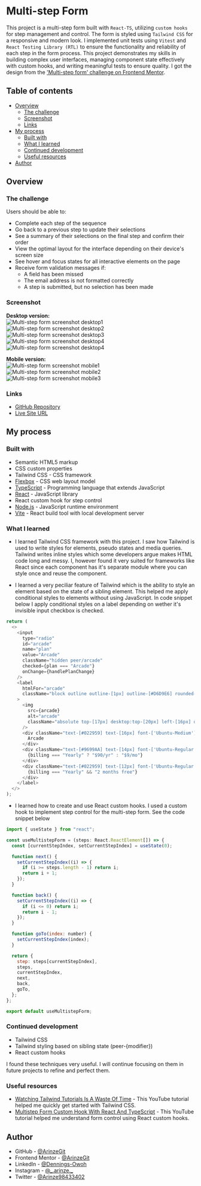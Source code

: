 # Multi-step Form

This project is a multi-step form built with `React-TS`, utilizing `custom hooks` for step management and control. The form is styled using `Tailwind CSS` for a responsive and modern look. I implemented unit tests using `Vitest` and `React Testing Library (RTL)` to ensure the functionality and reliability of each step in the form process. This project demonstrates my skills in building complex user interfaces, managing component state effectively with custom hooks, and writing meaningful tests to ensure quality. I got the design from the ['Multi-step form' challenge on Frontend Mentor](https://www.frontendmentor.io/challenges/multistep-form-YVAnSdqQBJ).

## Table of contents

- [Overview](#overview)
  - [The challenge](#the-challenge)
  - [Screenshot](#screenshot)
  - [Links](#links)
- [My process](#my-process)
  - [Built with](#built-with)
  - [What I learned](#what-i-learned)
  - [Continued development](#continued-development)
  - [Useful resources](#useful-resources)
- [Author](#author)

## Overview

### The challenge

Users should be able to:

- Complete each step of the sequence
- Go back to a previous step to update their selections
- See a summary of their selections on the final step and confirm their order
- View the optimal layout for the interface depending on their device's screen size
- See hover and focus states for all interactive elements on the page
- Receive form validation messages if:
  - A field has been missed
  - The email address is not formatted correctly
  - A step is submitted, but no selection has been made

### Screenshot

**Desktop version:**  
![Multi-step form screenshot desktop1](public/Multi%20step%20form%20screenshot%20desktop1.PNG)  
![Multi-step form screenshot desktop2](public/Multi%20step%20form%20screenshot%20desktop2.PNG)  
![Multi-step form screenshot desktop3](public/Multi%20step%20form%20screenshot%20desktop3.PNG)  
![Multi-step form screenshot desktop4](public/Multi%20step%20form%20screenshot%20desktop4.PNG)  
![Multi-step form screenshot desktop4](public/Multi%20step%20form%20screenshot%20desktop5.PNG)

**Mobile version:**  
![Multi-step form screenshot mobile1](public/Multi%20step%20form%20screenshot%20mobile1.PNG)  
![Multi-step form screenshot mobile2](public/Multi%20step%20form%20screenshot%20mobile2.PNG)  
![Multi-step form screenshot mobile3](public/Multi%20step%20form%20screenshot%20mobile3.PNG)

### Links

- [GitHub Repository](https://github.com/ArinzeGit/Multi-step-Form)
- [Live Site URL](https://arinzegit.github.io/Multi-step-Form/)

## My process

### Built with

- Semantic HTML5 markup
- CSS custom properties
- Tailwind CSS - CSS framework
- [Flexbox](https://www.w3.org/TR/css-flexbox-1/) - CSS web layout model
- [TypeScript](https://www.typescriptlang.org/) - Programming language that extends JavaScript
- [React](https://react.dev/) - JavaScript library
- React custom hook for step control
- [Node.js](https://nodejs.org/) - JavaScript runtime environment
- [Vite](https://vitejs.dev/) - React build tool with local development server

### What I learned

- I learned Tailwind CSS framework with this project. I saw how Tailwind is used to write styles for elements, pseudo states and media queries. Tailwind writes inline styles which some developers argue makes HTML code long and messy. I, however found it very suited for frameworks like React since each component has it's separate module where you can style once and reuse the component.

- I learned a very peciliar feature of Tailwind which is the ability to style an element based on the state of a sibling element. This helped me apply conditional styles to elements without using JavaScript. In code snippet below I apply conditional styles on a label depending on wether it's invisible input checkbox is checked.

```js
return (
  <>
    <input
      type="radio"
      id="arcade"
      name="plan"
      value="Arcade"
      className="hidden peer/arcade"
      checked={plan === "Arcade"}
      onChange={handlePlanChange}
    />
    <label
      htmlFor="arcade"
      className="block outline outline-[1px] outline-[#D6D9E6] rounded-lg cursor-pointer transition-colors duration-300 peer-checked/arcade:outline-[#483EFF] peer-checked/arcade:bg-[#F8F9FF] hover:outline-[#483EFF] pt-[14px] desktop:pt-[99px] pb-[15px] desktop:pb-[14px] pl-[70px] desktop:px-[16px] pr-[14px] relative mt-[22px] desktop:mt-0 desktop:flex-[1_1_100%]"
    >
      <img
        src={arcade}
        alt="arcade"
        className="absolute top-[17px] desktop:top-[20px] left-[16px] desktop:left-[16px]"
      />
      <div className="text-[#022959] text-[16px] font-['Ubuntu-Medium'] leading-[1.125]">
        Arcade
      </div>
      <div className="text-[#9699AA] text-[14px] font-['Ubuntu-Regular'] mt-[7px] mb-[3px] desktop:mb-[6px] leading-[1.429] desktop:leading-[1.143]">
        {billing === "Yearly" ? "$90/yr" : "$9/mo"}
      </div>
      <div className="text-[#022959] text-[12px] font-['Ubuntu-Regular'] leading-[1.83] desktop:leading-[1.9]">
        {billing === "Yearly" && "2 months free"}
      </div>
    </label>
  </>
);
```

- I learned how to create and use React custom hooks. I used a custom hook to implement step control for the multi-step form. See the code snippet below

```js
import { useState } from "react";

const useMultistepForm = (steps: React.ReactElement[]) => {
  const [currentStepIndex, setCurrentStepIndex] = useState(0);

  function next() {
    setCurrentStepIndex((i) => {
      if (i >= steps.length - 1) return i;
      return i + 1;
    });
  }

  function back() {
    setCurrentStepIndex((i) => {
      if (i <= 0) return i;
      return i - 1;
    });
  }

  function goTo(index: number) {
    setCurrentStepIndex(index);
  }

  return {
    step: steps[currentStepIndex],
    steps,
    currentStepIndex,
    next,
    back,
    goTo,
  };
};

export default useMultistepForm;
```

### Continued development

- Tailwind CSS
- Tailwind styling based on sibling state (peer-{modifier})
- React custom hooks

I found these techniques very useful. I will continue focusing on them in future projects to refine and perfect them.

### Useful resources

- [Watching Tailwind Tutorials Is A Waste Of Time](https://www.youtube.com/watch?v=Ksn1tThNTjI&t=120s&pp=ygUfdGFpbHdpbmQgY3NzIHdlYiBkZXYgc2ltcGxpZmllZA%3D%3D) - This YouTube tutorial helped me quickly get started with Tailwind CSS.
- [Multistep Form Custom Hook With React And TypeScript](https://www.youtube.com/watch?v=uDCBSnWkuH0&list=WL&index=14&pp=gAQBiAQB) - This YouTube tutorial helped me understand form control using React custom hooks.

## Author

- GitHub - [@ArinzeGit](https://github.com/ArinzeGit)
- Frontend Mentor - [@ArinzeGit](https://www.frontendmentor.io/profile/ArinzeGit)
- LinkedIn - [@Dennings-Owoh](https://www.linkedin.com/in/dennings-owoh/)
- Instagram - [@\_.arinze.\_](https://www.instagram.com/_.arinze._/)
- Twitter - [@Arinze98433402](https://twitter.com/Arinze98433402)
